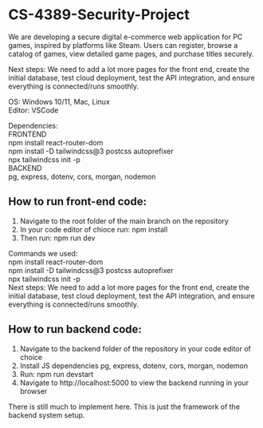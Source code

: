# CS-4389-Security-Project
We are developing a secure digital e-commerce web application for PC games, inspired by platforms like Steam. Users can register, browse a catalog of games, view detailed game pages, and purchase titles securely. 
  
Next steps: We need to add a lot more pages for the front end, create the initial database, test cloud deployment, test the API integration, and ensure everything is connected/runs smoothly.  
  
OS: Windows 10/11, Mac, Linux  
Editor: VSCode 

Dependencies:  
FRONTEND  
npm install react-router-dom  
npm install -D tailwindcss@3 postcss autoprefixer  
npx tailwindcss init -p  
BACKEND  
pg, express, dotenv, cors, morgan, nodemon  

## How to run front-end code: 
1. Navigate to the root folder of the main branch on the repository
2. In your code editor of chioce run: npm install  
3. Then run: npm run dev  

Commands we used:  
npm install react-router-dom  
npm install -D tailwindcss@3 postcss autoprefixer  
npx tailwindcss init -p  
Next steps: We need to add a lot more pages for the front end, create the initial database, test cloud deployment, test the API integration, and ensure everything is connected/runs smoothly.  

## How to run backend code:
1. Navigate to the backend folder of the repository in your code editor of choice
2. Install JS dependencies pg, express, dotenv, cors, morgan, nodemon
3. Run: npm run devstart
4. Navigate to http://localhost:5000 to view the backend running in your browser

There is still much to implement here. This is just the framework of the backend system setup.





